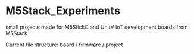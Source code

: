 # M5Stack_Experiments
small projects made for M5StickC and UnitV IoT development boards from M5Stack


Current file structure: board / firmware / project